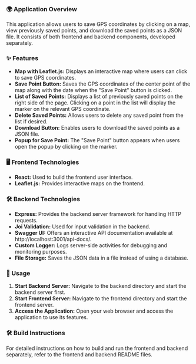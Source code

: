 ### 🌍 Application Overview

This application allows users to save GPS coordinates by clicking on a map, view previously saved points, and download the saved points as a JSON file. It consists of both frontend and backend components, developed separately.

### ✨ Features

- **Map with Leaflet.js:** Displays an interactive map where users can click to save GPS coordinates.
- **Save Point Button:** Saves the GPS coordinates of the center point of the map along with the date when the "Save Point" button is clicked.
- **List of Saved Points:** Displays a list of previously saved points on the right side of the page. Clicking on a point in the list will display the marker on the relevant GPS coordinate.
- **Delete Saved Points:** Allows users to delete any saved point from the list if desired.
- **Download Button:** Enables users to download the saved points as a JSON file.
- **Popup for Save Point:** The "Save Point" button appears when users open the popup by clicking on the marker.

### 🖥️ Frontend Technologies

- **React:** Used to build the frontend user interface.
- **Leaflet.js:** Provides interactive maps on the frontend.

### 🛠️ Backend Technologies

- **Express:** Provides the backend server framework for handling HTTP requests.
- **Joi Validation:** Used for input validation in the backend.
- **Swagger UI:** Offers an interactive API documentation available at http://localhost:3001/api-docs/.
- **Custom Logger:** Logs server-side activities for debugging and monitoring purposes.
- **File Storage:** Saves the JSON data in a file instead of using a database.

### 🚀 Usage

1. **Start Backend Server:** Navigate to the backend directory and start the backend server first.
2. **Start Frontend Server:** Navigate to the frontend directory and start the frontend server.
3. **Access the Application:** Open your web browser and access the application to use its features.

### 🛠️ Build Instructions

For detailed instructions on how to build and run the frontend and backend separately, refer to the frontend and backend README files.
